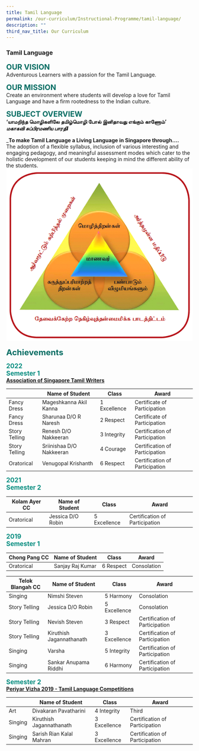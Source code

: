 ```yaml
---
title: Tamil Language
permalink: /our-curriculum/Instructional-Programme/tamil-language/
description: ""
third_nav_title: Our Curriculum
---
```



### **Tamil Language**

<b style="color:#016C62; font-size:20px;">OUR VISION</b><br>
Adventurous Learners with a passion for the Tamil Language.

<b style="color:#016C62; font-size:20px;">OUR MISSION</b><br>
Create an environment where students will develop a love for Tamil Language and have a firm rootedness to the Indian culture.

<b style="color:#016C62; font-size:20px;">SUBJECT OVERVIEW</b><br>
**‘யாமறிந்த மொழிகளிலே தமிழ்மொழி போல் இனிதாவது எங்கும் காணோம்’**  
**_மகாகவி சுப்பிரமணிய பாரதிI_**

_**To make Tamil Language a Living Language in Singapore through….** <br>
The adoption of a flexible syllabus, inclusion of various interesting and engaging pedagogy, and meaningful assessment modes which cater to the holistic development of our students keeping in mind the different ability of the students.
![](/images/Tamil.png)

<b style="color:#016C62; font-size:22px;">Achievements</b><br>

<b style="color:#038C7F; font-size:17px; ">2022<br>Semester 1</b><br>
<b><u>Association of Singapore Tamil Writers</u></b>

| | Name of Student | Class  | Award | 
| -------- | -------- | -------- | -------- |
| Fancy Dress | Mageshkanna Akil Kanna | 1 Excellence | Certificate of Participation |
| Fancy Dress | Sharunaa D/O R Naresh | 2 Respect | Certificate of Participation |
| Story Telling | Renesh D/O Nakkeeran | 3 Integrity | Certification of Participation |
| Story Telling | Sriinishaa D/O Nakkeeran | 4 Courage | Certification of Participation |
| Oratorical | Venugopal Krishanth | 6 Respect | Certification of Participation |

<b style="color:#038C7F; font-size:17px; ">2021<br>Semester 2</b><br>

| Kolam Ayer CC | Name of Student | Class  | Award | 
| -------- | -------- | -------- | -------- |
| Oratorical | Jessica D/O Robin | 5 Excellence | Certification of Participation |

<b style="color:#038C7F; font-size:17px; ">2019<br>Semester 1</b><br>

| Chong Pang CC | Name of Student | Class  | Award | 
| -------- | -------- | -------- | -------- |
| Oratorical | Sanjay Raj Kumar | 6 Respect | Consolation |

| Telok Blangah CC | Name of Student | Class  | Award | 
| -------- | -------- | -------- | -------- |
| Singing | Nimshi Steven | 5 Harmony | Consolation |
| Story Telling | Jessica D/O Robin | 5 Excellence | Consolation |
| Story Telling | Nevish Steven | 3 Respect | Certification of Participation |
| Story Telling | Kiruthish Jagannathanath | 3 Excellence | Certification of Participation |
| Singing | Varsha | 5 Integrity | Certification of Participation |
| Singing | Sankar Anupama Riddhi | 6 Harmony | Certification of Participation |

<b style="color:#038C7F; font-size:17px; ">Semester 2</b><br>
<b><u>Periyar Vizha 2019 - Tamil Language Competitions</u></b>

|  | Name of Student | Class  | Award | 
| -------- | -------- | -------- | -------- |
| Art | Divakaran Pavatharini | 4 Integrity | Third |
| Singing | Kiruthish Jagannathanath | 3 Excellence | Certification of Participation |
| Singing | Sarish Rian Kalal Mahran | 3 Excellence | Certification of Participation |